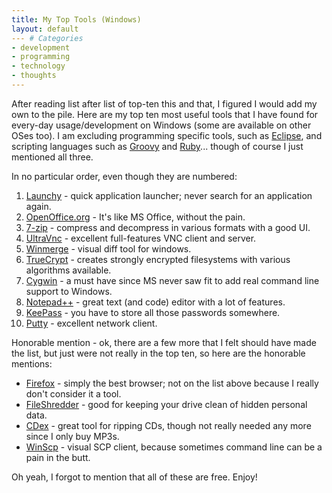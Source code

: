 ```yaml
---
title: My Top Tools (Windows)
layout: default
--- # Categories
- development
- programming
- technology
- thoughts
---
```


After reading list after list of top-ten this and that, I figured I would add my own to the pile. Here are my top ten most useful tools that I have found for every-day usage/development on Windows (some are available on other OSes too). I am excluding programming specific tools, such as <a href="http://eclipse.org">Eclipse</a>, and scripting languages such as <a href="http://groovy.codehaus.org">Groovy</a> and <a href="http://ruby-lang.com">Ruby</a>... though of course I just mentioned all three.

In no particular order, even though they are numbered:

<ol>
<li><a href="http://launchy.net">Launchy</a> - quick application launcher; never search for an application again.</li>
<li><a href="http://openoffice.org">OpenOffice.org</a> - It's like MS Office, without the pain.</li>
<li><a href="http://7-zip.com">7-zip</a> - compress and decompress in various formats with a good UI.</li>
<li><a href="http://uvnc.com">UltraVnc</a> - excellent full-features VNC client and server.</li>
<li><a href="http://winmerge.org">Winmerge</a> - visual diff tool for windows.</li>
<li><a href="http://truecrype.org">TrueCrypt</a> - creates strongly encrypted filesystems with various algorithms available.</li>
<li><a href="http://www.cygwin.com/">Cygwin</a> - a must have since MS never saw fit to add real command line support to Windows.</li>
<li><a href="http://notepad-plus.sourceforge.net/">Notepad++</a> - great text (and code) editor with a lot of features.</li>
<li><a href="http://keepass.info/">KeePass</a> - you have to store all those passwords somewhere.</li>
<li><a href="http://www.chiark.greenend.org.uk/~sgtatham/putty/">Putty</a> - excellent network client.</li>
</ol>

Honorable mention - ok, there are a few more that I felt should have made the list, but just were not really in the top ten, so here are the honorable mentions:

<ul>
<li><a href="http://mozilla.com/firefox">Firefox</a> - simply the best browser; not on the list above because I really don't consider it a tool.</li>
<li><a href="http://www.fileshredder.org/">FileShredder</a> - good for keeping your drive clean of hidden personal data.</li>
<li><a href="http://cdexos.sourceforge.net/">CDex</a> - great tool for ripping CDs, though not really needed any more since I only buy MP3s.</li>
<li><a href="http://winscp.net">WinScp</a> - visual SCP client, because sometimes command line can be a pain in the butt.</li>
</ul>

Oh yeah, I forgot to mention that all of these are free. Enjoy!

